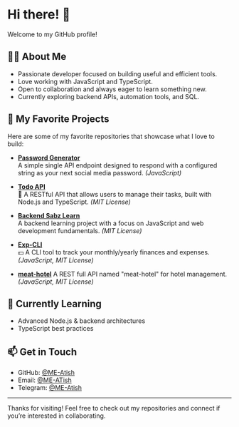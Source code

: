 # Hi there! 👋

Welcome to my GitHub profile!

## 👨‍💻 About Me

- Passionate developer focused on building useful and efficient tools.
- Love working with JavaScript and TypeScript.
- Open to collaboration and always eager to learn something new.
- Currently exploring backend APIs, automation tools, and SQL.

## 🚀 My Favorite Projects

Here are some of my favorite repositories that showcase what I love to build:

- [**Password Generator**](https://github.com/ME-Atish/password-Generator)  
  A simple single API endpoint designed to respond with a configured string as your next social media password. *(JavaScript)*

- [**Todo API**](https://github.com/LittleOddBoy/todo-api)  
  📃 A RESTful API that allows users to manage their tasks, built with Node.js and TypeScript. *(MIT License)*

- [**Backend Sabz Learn**](https://github.com/ME-Atish/backend_sabz_learn)  
  A backend learning project with a focus on JavaScript and web development fundamentals. *(MIT License)*

- [**Exp-CLI**](https://github.com/LittleOddBoy/exp-cli)  
  💵 A CLI tool to track your monthly/yearly finances and expenses. *(JavaScript, MIT License)*

- [**meat-hotel**](https://github.com/ME-Atish/meat-hotel)
   A REST full API named "meat-hotel" for hotel management. *(JavaScript, MIT License)*
  

## 🌱 Currently Learning

- Advanced Node.js & backend architectures
- TypeScript best practices

## 📫 Get in Touch

- GitHub: [@ME-Atish](https://github.com/ME-Atish)
- Email: [@ME-ATish](meatish2008@gmail.com) <!-- Replace with your real email if you want -->
- Telegram: [@ME-Atish](https://t.me/MEAtish)


---

Thanks for visiting! Feel free to check out my repositories and connect if you’re interested in collaborating.
